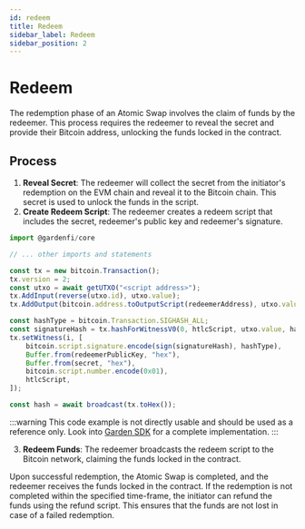 ```yaml
---
id: redeem
title: Redeem
sidebar_label: Redeem
sidebar_position: 2
---
```


# Redeem

The redemption phase of an Atomic Swap involves the claim of funds by the redeemer. This process requires the redeemer to reveal the secret and provide their Bitcoin address, unlocking the funds locked in the contract.

## Process

1. **Reveal Secret**: The redeemer will collect the secret from the initiator's redemption on the EVM chain and reveal it to the Bitcoin chain. This secret is used to unlock the funds in the script.
2. **Create Redeem Script**: The redeemer creates a redeem script that includes the secret, redeemer's public key and redeemer's signature.

```typescript
import @gardenfi/core

// ... other imports and statements

const tx = new bitcoin.Transaction();
tx.version = 2;
const utxo = await getUTXO("<script address>");
tx.AddInput(reverse(utxo.id), utxo.value);
tx.AddOutput(bitcoin.address.toOutputScript(redeemerAddress), utxo.value - 1000); // 1000 is the fee

const hashType = bitcoin.Transaction.SIGHASH_ALL;
const signatureHash = tx.hashForWitnessV0(0, htlcScript, utxo.value, hashType);
tx.setWitness(i, [
    bitcoin.script.signature.encode(sign(signatureHash), hashType),
    Buffer.from(redeemerPublicKey, "hex"),
    Buffer.from(secret, "hex"),
    bitcoin.script.number.encode(0x01),
    htlcScript,
]);

const hash = await broadcast(tx.toHex());
```

:::warning
This code example is not directly usable and should be used as a reference only. Look into [Garden SDK](./../../developers/sdk/Sdk.md) for a complete implementation.
:::

3. **Redeem Funds**: The redeemer broadcasts the redeem script to the Bitcoin network, claiming the funds locked in the contract.

Upon successful redemption, the Atomic Swap is completed, and the redeemer receives the funds locked in the contract. If the redemption is not completed within the specified time-frame, the initiator can refund the funds using the refund script. This ensures that the funds are not lost in case of a failed redemption.
